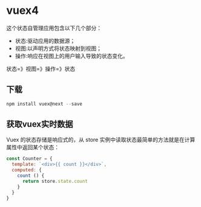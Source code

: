 # vuex4

这个状态自管理应用包含以下几个部分：

- 状态:驱动应用的数据源；
- 视图:以声明方式将状态映射到视图；
- 操作:响应在视图上的用户输入导致的状态变化。

状态=》视图=》操作=》状态

## 下载
```js
npm install vuex@next --save
```

## 获取vuex实时数据
 Vuex 的状态存储是响应式的，从 store 实例中读取状态最简单的方法就是在计算属性中返回某个状态：

```js
const Counter = {
  template: `<div>{{ count }}</div>`,
  computed: {
    count () {
      return store.state.count
    }
  }
}
```